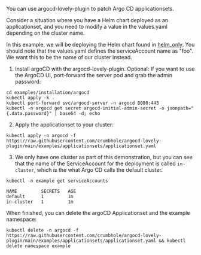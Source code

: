 You can use argocd-lovely-plugin to patch Argo CD applicationsets.

Consider a situation where you have a Helm chart deployed as an applicationset, and you need to modify a value in the values.yaml depending on the cluster name.

In this example, we will be deploying the Helm chart found in [helm_only](../applicationsets/helm_only). You should note that the values.yaml defines the serviceAccount name as "foo". We want this to be the name of our cluster instead.

1. Install argoCD with the argocd-lovely-plugin. Optional: If you want to use the ArgoCD UI, port-forward the server pod and grab the admin password:
```
cd examples/installation/argocd
kubectl apply -k .
kubectl port-forward svc/argocd-server -n argocd 8080:443
kubectl -n argocd get secret argocd-initial-admin-secret -o jsonpath="{.data.password}" | base64 -d; echo
```

2. Apply the applicationset to your cluster:
```
kubectl apply -n argocd -f https://raw.githubusercontent.com/crumbhole/argocd-lovely-plugin/main/examples/applicationsets/applicationset.yaml
```

3. We only have one cluster as part of this demonstration, but you can see that the name of the ServiceAccount for the deployment is called `in-cluster`, which is the what Argo CD calls the default cluster.
```
kubectl -n example get serviceAccounts

NAME         SECRETS   AGE
default      1         1m
in-cluster   1         1m
```

When finished, you can delete the argoCD Applicationset and the example namespace:
```
kubectl delete -n argocd -f https://raw.githubusercontent.com/crumbhole/argocd-lovely-plugin/main/examples/applicationsets/applicationset.yaml && kubectl delete namespace example
```